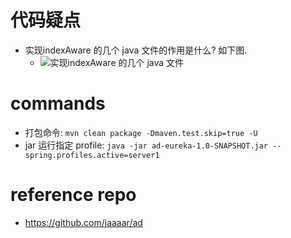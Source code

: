 # 代码疑点
- 实现indexAware 的几个 java 文件的作用是什么? 如下图.
    - ![实现indexAware 的几个 java 文件](https://images.gitee.com/uploads/images/2021/0413/233218_1dfc570e_5489382.png "image_376.png")


# commands
- 打包命令: `mvn clean package -Dmaven.test.skip=true -U`
- jar 运行指定 profile: `java -jar ad-eureka-1.0-SNAPSHOT.jar --spring.profiles.active=server1`

# reference repo
- https://github.com/jaaaar/ad